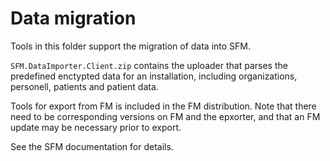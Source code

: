 # Data migration
Tools in this folder support the migration of data into SFM.

```SFM.DataImporter.Client.zip``` contains the uploader that parses the predefined enctypted data for an installation, including organizations, personell, patients and patient data.

Tools for export from FM is included in the FM distribution. Note that there need to be corresponding versions on FM and the epxorter, and that an FM update may be necessary prior to export. 

See the SFM documentation for details.

